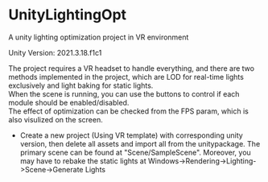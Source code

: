 # UnityLightingOpt
A unity lighting optimization project in VR environment

Unity Version: 2021.3.18.f1c1

The project requires a VR headset to handle everything, and there are two methods implemented in the project, which are LOD for real-time lights exclusively and light baking for static lights.  
When the scene is running, you can use the buttons to control if each module should be enabled/disabled.  
The effect of optimization can be checked from the FPS param, which is also visulized on the screen.  

* Create a new project (Using VR template) with corresponding unity version, then delete all assets and import all from the unitypackage. The primary scene can be found at "Scene/SampleScene". Moreover, you may have to rebake the static lights at Windows->Rendering->Lighting->Scene->Generate Lights
